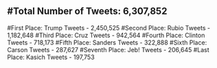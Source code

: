 #Total Number of Tweets: 6,307,852 
---
#First Place: Trump Tweets - 2,450,525
#Second Place: Rubio Tweets - 1,182,648
#Third Place: Cruz Tweets - 942,564
#Fourth Place: Clinton Tweets - 718,173
#Fifth Place: Sanders Tweets - 322,888
#Sixth Place: Carson Tweets - 287,627
#Seventh Place: Jeb! Tweets - 206,645
#Last Place: Kasich Tweets - 197,753
